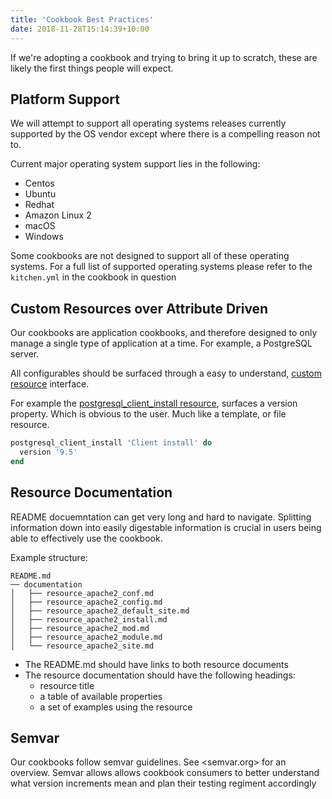 ```yaml
---
title: 'Cookbook Best Practices'
date: 2018-11-28T15:14:39+10:00
---
```


If we're adopting a cookbook and trying to bring it up to scratch, these are likely the first things people will expect.

## Platform Support

We will attempt to support all operating systems releases currently supported by the OS vendor except where there is a compelling reason not to.

Current major operating system support lies in the following:

- Centos
- Ubuntu
- Redhat
- Amazon Linux 2
- macOS
- Windows

Some cookbooks are not designed to support all of these operating systems. For a full list of supported operating systems please refer to the `kitchen.yml` in the cookbook in question

## Custom Resources over Attribute Driven

Our cookbooks are application cookbooks, and therefore designed to only manage a single type of application at a time. For example, a PostgreSQL server.

All configurables should be surfaced through a easy to understand, [custom resource](https://docs.chef.io/custom_resources.html) interface.

For example the [postgresql_client_install resource](https://github.com/sous-chefs/postgresql/#postgresql_client_install), surfaces a version property. Which is obvious to the user. Much like a template, or file resource.

```ruby
postgresql_client_install 'Client install' do
  version '9.5'
end
```

## Resource Documentation

README docuemntation can get very long and hard to navigate. Splitting information down into easily digestable information is crucial in users being able to effectively use the cookbook.

Example structure:

```text
README.md
── documentation
│   ├── resource_apache2_conf.md
│   ├── resource_apache2_config.md
│   ├── resource_apache2_default_site.md
│   ├── resource_apache2_install.md
│   ├── resource_apache2_mod.md
│   ├── resource_apache2_module.md
│   └── resource_apache2_site.md
```

- The README.md should have links to both resource documents
- The resource documentation should have the following headings:
  - resource title
  - a table of available properties
  - a set of examples using the resource

## Semvar

Our cookbooks follow semvar guidelines. See <semvar.org> for an overview. Semvar allows allows cookbook consumers to better understand what version increments mean and plan their testing regiment accordingly
